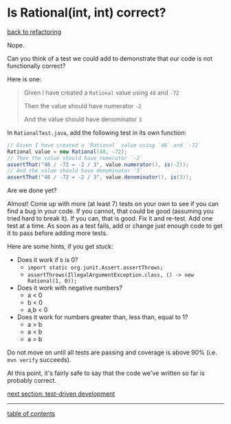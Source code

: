 # Is Rational(int, int) correct?
[back to refactoring](refactoring.md)

Nope.

Can you think of a test we could add to demonstrate that our code is not functionally correct?

Here is one:

> Given I have created a `Rational` value using `48` and `-72`
>
> Then the value should have numerator `-2`
>
> And the value should have denominator `3`

In `RationalTest.java`, add the following test in its own function:

```java
// Given I have created a `Rational` value using `48` and `-72`
Rational value = new Rational(48, -72);
// Then the value should have numerator `-2`
assertThat("48 / -72 = -2 / 3", value.numerator(), is(-2));
// And the value should have denominator `3`
assertThat("48 / -72 = -2 / 3", value.denominator(), is(3));
```

Are we done yet?

Almost!  Come up with more (at least 7) tests on your own to see if you can find a bug in your code.  If you cannot, that could be good (assuming you tried hard to break it).  If you can, that is good.  Fix it and re-test.  Add one test at a time.  As soon as a test fails, add or change just enough code to get it to pass before adding more tests.

Here are some hints, if you get stuck:

* Does it work if `b` is 0?
  * `import static org.junit.Assert.assertThrows;`
  * `assertThrows(IllegalArgumentException.class, () -> new Rational(1, 0));`
* Does it work with negative numbers?
  * a &lt; 0
  * b &lt; 0
  * a,b &lt; 0
* Does it work for numbers greater than, less than, equal to 1?
  * a &gt; b
  * a &lt; b
  * a = b

Do not move on until all tests are passing and coverage is above 90% (i.e. `mvn verify` succeeds).

At this point, it's fairly safe to say that the code we've written so far is probably correct.


[next section: test-driven development](tdd_process.md)

<hr>

[table of contents](toc.md)